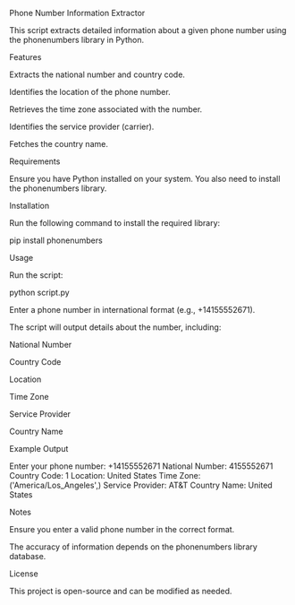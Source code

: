 Phone Number Information Extractor

This script extracts detailed information about a given phone number using the phonenumbers library in Python.

Features

Extracts the national number and country code.

Identifies the location of the phone number.

Retrieves the time zone associated with the number.

Identifies the service provider (carrier).

Fetches the country name.

Requirements

Ensure you have Python installed on your system. You also need to install the phonenumbers library.

Installation

Run the following command to install the required library:

pip install phonenumbers

Usage

Run the script:

python script.py

Enter a phone number in international format (e.g., +14155552671).

The script will output details about the number, including:

National Number

Country Code

Location

Time Zone

Service Provider

Country Name

Example Output

Enter your phone number: +14155552671
National Number: 4155552671
Country Code: 1
Location: United States
Time Zone: ('America/Los_Angeles',)
Service Provider: AT&T
Country Name: United States

Notes

Ensure you enter a valid phone number in the correct format.

The accuracy of information depends on the phonenumbers library database.

License

This project is open-source and can be modified as needed.

